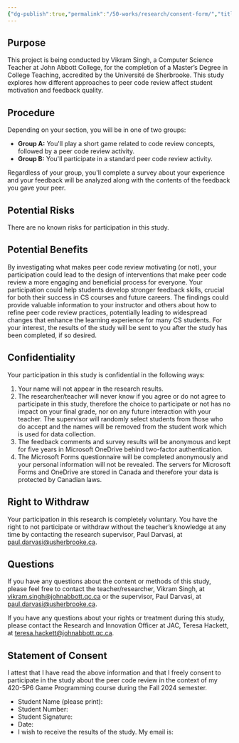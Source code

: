 ```yaml
---
{"dg-publish":true,"permalink":"/50-works/research/consent-form/","title":"Consent Form","noteIcon":"1","created":"Apr 27, 2024 16:40","updated":"Sep 12, 2024 23:24"}
---
```



## Purpose

This project is being conducted by Vikram Singh, a Computer Science Teacher at John Abbott College, for the completion of a Master’s Degree in College Teaching, accredited by the Université de Sherbrooke. This study explores how different approaches to peer code review affect student motivation and feedback quality.

## Procedure

Depending on your section, you will be in one of two groups:

- **Group A:** You'll play a short game related to code review concepts, followed by a peer code review activity.
- **Group B:** You'll participate in a standard peer code review activity.

Regardless of your group, you'll complete a survey about your experience and your feedback will be analyzed along with the contents of the feedback you gave your peer.

## Potential Risks

There are no known risks for participation in this study.

## Potential Benefits

By investigating what makes peer code review motivating (or not), your participation could lead to the design of interventions that make peer code review a more engaging and beneficial process for everyone. Your participation could help students develop stronger feedback skills, crucial for both their success in CS courses and future careers. The findings could provide valuable information to your instructor and others about how to refine peer code review practices, potentially leading to widespread changes that enhance the learning experience for many CS students. For your interest, the results of the study will be sent to you after the study has been completed, if so desired.

## Confidentiality

Your participation in this study is confidential in the following ways:

1. Your name will not appear in the research results.
2. The researcher/teacher will never know if you agree or do not agree to participate in this study, therefore the choice to participate or not has no impact on your final grade, nor on any future interaction with your teacher. The supervisor will randomly select students from those who do accept and the names will be removed from the student work which is used for data collection.
3. The feedback comments and survey results will be anonymous and kept for five years in Microsoft OneDrive behind two-factor authentication.
4. The Microsoft Forms questionnaire will be completed anonymously and your personal information will not be revealed. The servers for Microsoft Forms and OneDrive are stored in Canada and therefore your data is protected by Canadian laws.

## Right to Withdraw

Your participation in this research is completely voluntary. You have the right to not participate or withdraw without the teacher’s knowledge at any time by contacting the research supervisor, Paul Darvasi, at [paul.darvasi@usherbrooke.ca](mailto:paul.darvasi@usherbrooke.ca).

## Questions

If you have any questions about the content or methods of this study, please feel free to contact the teacher/researcher, Vikram Singh, at [vikram.singh@johnabbott.qc.ca](mailto:vikram.singh@johnabbott.qc.ca) or the supervisor, Paul Darvasi, at [paul.darvasi@usherbrooke.ca](mailto:paul.darvasi@usherbrooke.ca).

If you have any questions about your rights or treatment during this study, please contact the Research and Innovation Officer at JAC, Teresa Hackett, at [teresa.hackett@johnabbott.qc.ca](mailto:teresa.hackett@johnabbott.qc.ca).

## Statement of Consent

I attest that I have read the above information and that I freely consent to participate in the study about the peer code review in the context of my 420-5P6 Game Programming course during the Fall 2024 semester.

- Student Name (please print):
- Student Number:
- Student Signature:
- Date:
- I wish to receive the results of the study. My email is:
